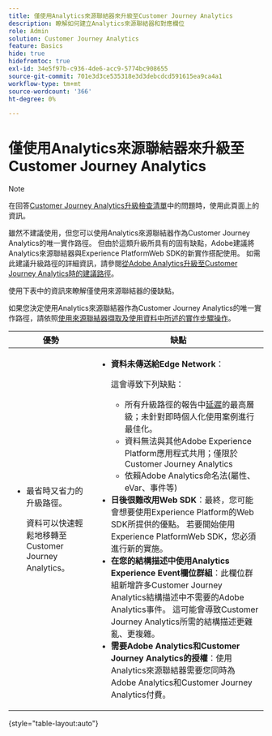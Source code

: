 ```yaml
---
title: 僅使用Analytics來源聯結器來升級至Customer Journey Analytics
description: 瞭解如何建立Analytics來源聯結器和對應欄位
role: Admin
solution: Customer Journey Analytics
feature: Basics
hide: true
hidefromtoc: true
exl-id: 34e5f97b-c936-4de6-acc9-5774bc908655
source-git-commit: 701e3d3ce535318e3d3debcdcd591615ea9ca4a1
workflow-type: tm+mt
source-wordcount: '366'
ht-degree: 0%

---
```


# 僅使用Analytics來源聯結器來升級至Customer Journey Analytics

>[!NOTE]
> 
>在回答[Customer Journey Analytics升級檢查清單](https://gigazelle.github.io/cja-ttv/)中的問題時，使用此頁面上的資訊。

雖然不建議使用，但您可以使用Analytics來源聯結器作為Customer Journey Analytics的唯一實作路徑。 但由於這類升級所具有的固有缺點，Adobe建議將Analytics來源聯結器與Experience PlatformWeb SDK的新實作搭配使用。 如需此建議升級路徑的詳細資訊，請參閱[從Adobe Analytics升級至Customer Journey Analytics時的建議路徑](/help/getting-started/cja-upgrade/cja-upgrade-recommendations.md)。

使用下表中的資訊來瞭解僅使用來源聯結器的優缺點。

如果您決定使用Analytics來源聯結器作為Customer Journey Analytics的唯一實作路徑，請依照[使用來源聯結器擷取及使用資料中所述的實作步驟操作](/help/data-ingestion/sources.md)。

| 優勢 | 缺點 |
|----------|---------|
| <ul><li>最省時又省力的升級路徑。 <p>資料可以快速輕鬆地移轉至Customer Journey Analytics。</p></li></ul> | <ul><li>**資料未傳送給Edge Network**： <p>這會導致下列缺點：</p><ul><li>所有升級路徑的報告中[延遲](/help/technotes/guardrails.md#latencies)的最高層級；未針對即時個人化使用案例進行最佳化。</li><li>資料無法與其他Adobe Experience Platform應用程式共用；僅限於Customer Journey Analytics</li><li>依賴Adobe Analytics命名法(屬性、eVar、事件等)</li></ul><li>**日後很難改用Web SDK**：最終，您可能會想要使用Experience Platform的Web SDK所提供的優點。 若要開始使用Experience PlatformWeb SDK，您必須進行新的實施。</li><li>**在您的結構描述中使用Analytics Experience Event欄位群組**：此欄位群組新增許多Customer Journey Analytics結構描述中不需要的Adobe Analytics事件。  這可能會導致Customer Journey Analytics所需的結構描述更雜亂、更複雜。</li><li>**需要Adobe Analytics和Customer Journey Analytics的授權**：使用Analytics來源聯結器需要您同時為Adobe Analytics和Customer Journey Analytics付費。</li></ul> |

{style="table-layout:auto"}
